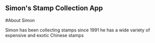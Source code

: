 Simon's Stamp Collection App
---

#About Simon

Simon has been collecting stamps since 1991 he has a wide variety of expensive and exotic Chinese stamps
